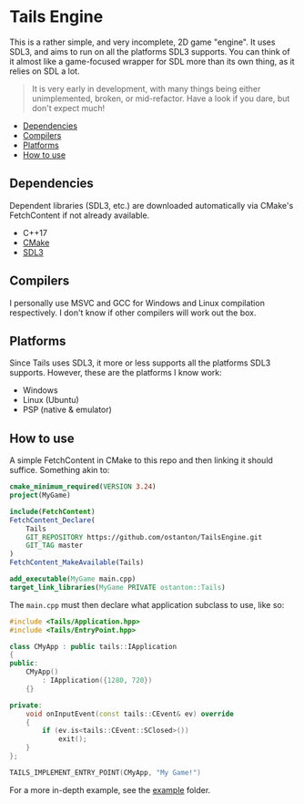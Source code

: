 # Tails Engine

This is a rather simple, and very incomplete, 2D game "engine". It uses SDL3, and aims to run on all the platforms SDL3 supports.
You can think of it almost like a game-focused wrapper for SDL more than its own thing, as it relies on SDL a lot.

>It is very early in development, with many things being either unimplemented, broken, or mid-refactor. Have a look if you dare, but don't expect much!

- [Dependencies](#dependencies)
- [Compilers](#compilers)
- [Platforms](#platforms)
- [How to use](#how-to-use)

## Dependencies

Dependent libraries (SDL3, etc.) are downloaded automatically via CMake's FetchContent if not already available.

- C++17
- [CMake](https://cmake.org/)
- [SDL3](https://libsdl.org/)

## Compilers

I personally use MSVC and GCC for Windows and Linux compilation respectively. I don't know if other compilers will work out the box.

## Platforms

Since Tails uses SDL3, it more or less supports all the platforms SDL3 supports. However, these are the platforms I know work:
- Windows
- Linux (Ubuntu)
- PSP (native & emulator)

## How to use

A simple FetchContent in CMake to this repo and then linking it should suffice. Something akin to:

```cmake
cmake_minimum_required(VERSION 3.24)
project(MyGame)

include(FetchContent)
FetchContent_Declare(
    Tails
    GIT_REPOSITORY https://github.com/ostanton/TailsEngine.git
    GIT_TAG master
)
FetchContent_MakeAvailable(Tails)

add_executable(MyGame main.cpp)
target_link_libraries(MyGame PRIVATE ostanton::Tails)
```

The `main.cpp` must then declare what application subclass to use, like so:

```cpp
#include <Tails/Application.hpp>
#include <Tails/EntryPoint.hpp>

class CMyApp : public tails::IApplication
{
public:
    CMyApp()
        : IApplication({1280, 720})
    {}

private:
    void onInputEvent(const tails::CEvent& ev) override
    {
        if (ev.is<tails::CEvent::SClosed>())
            exit();
    }
};

TAILS_IMPLEMENT_ENTRY_POINT(CMyApp, "My Game!")
```

For a more in-depth example, see the [example](example/) folder.
